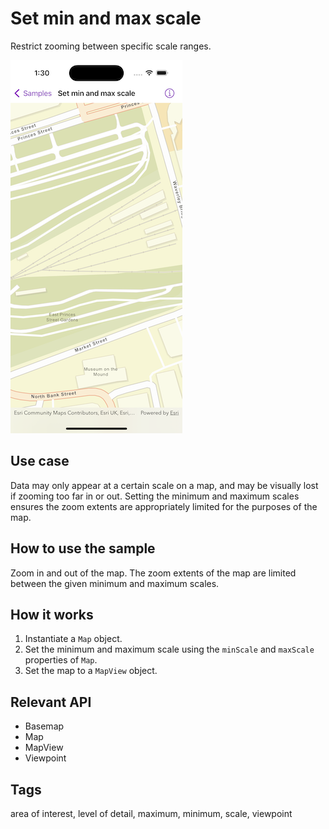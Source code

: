 # Set min and max scale

Restrict zooming between specific scale ranges.

![Image of set min and max scale](set-min-and-max-scale.png)

## Use case

Data may only appear at a certain scale on a map, and may be visually lost if zooming too far in or out. Setting the minimum and maximum scales ensures the zoom extents are appropriately limited for the purposes of the map.

## How to use the sample

Zoom in and out of the map. The zoom extents of the map are limited between the given minimum and maximum scales.

## How it works

1. Instantiate a `Map` object.
2. Set the minimum and maximum scale using the `minScale` and `maxScale` properties of `Map`.
3. Set the map to a `MapView` object.

## Relevant API

* Basemap
* Map
* MapView
* Viewpoint

## Tags

area of interest, level of detail, maximum, minimum, scale, viewpoint
